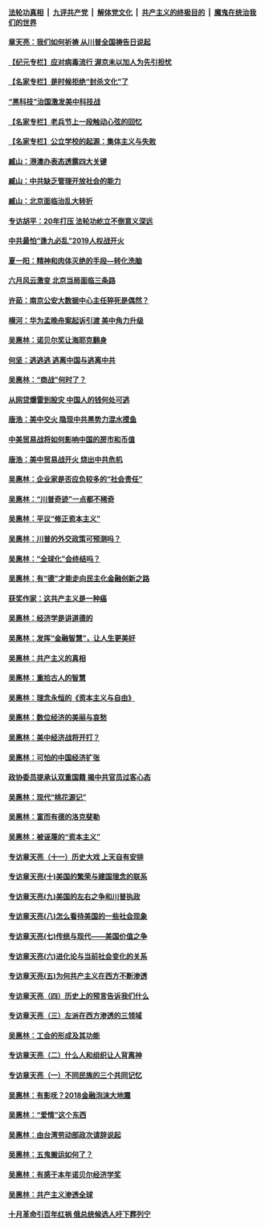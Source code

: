 ####  [法轮功真相](../../../../basic/blob/master/README.md?t=06241702) &nbsp;|&nbsp; [九评共产党](../../../../9ping.md/blob/master/README.md?t=06241702) &nbsp;|&nbsp; [解体党文化](../../../../jtdwh.md/blob/master/README.md?t=06241702)  &nbsp;|&nbsp; [共产主义的终极目的](../../../../gczydzjmd.md/blob/master/README.md?t=06241702) &nbsp;|&nbsp; [魔鬼在统治我们的世界](../../../../mgztzwmdsj.md/blob/master/README.md?t=06241702) 

#### [章天亮：我们如何祈祷 从川普全国祷告日说起](../pages/nsc423/n11944627.md?t=06241702) 

#### [【纪元专栏】应对病毒流行 渥京未以加人为先引担忧](../pages/nsc423/n11875714.md?t=06241702) 

#### [【名家专栏】是时候拒绝“封杀文化”了](../pages/nsc423/n11814093.md?t=06241702) 

#### [“黑科技”治国激发美中科技战](../pages/nsc423/n11638056.md?t=06241702) 

#### [【名家专栏】老兵节上一段触动心弦的回忆](../pages/nsc423/n11646016.md?t=06241702) 

#### [【名家专栏】公立学校的起源：集体主义与失败](../pages/nsc423/n11601833.md?t=06241702) 

#### [臧山：港澳办表态透露四大关键](../pages/nsc423/n11421628.md?t=06241702) 

#### [臧山：中共缺乏管理开放社会的能力](../pages/nsc423/n11407457.md?t=06241702) 

#### [臧山：北京面临治乱大转折](../pages/nsc423/n11406895.md?t=06241702) 

#### [专访胡平：20年打压 法轮功屹立不倒意义深远](../pages/nsc423/n11398800.md?t=06241702) 

#### [中共最怕“逢九必乱”2019人权战开火](../pages/nsc423/n11385248.md?t=06241702) 

#### [夏一阳：精神和肉体灭绝的手段—转化洗脑](../pages/nsc423/n11368250.md?t=06241702) 

#### [六月风云激变 北京当局面临三条路](../pages/nsc423/n11313668.md?t=06241702) 

#### [许茹：南京公安大数据中心主任猝死是偶然？](../pages/nsc423/n11064744.md?t=06241702) 

#### [横河：华为孟晚舟案起诉引渡 美中角力升级](../pages/nsc423/n11027230.md?t=06241702) 

#### [吴惠林：诺贝尔奖让海耶克翻身](../pages/nsc423/n10890049.md?t=06241702) 

#### [何坚：逃逃逃 逃离中国与逃离中共](../pages/nsc423/n10592891.md?t=06241702) 

#### [吴惠林：“商战”何时了？](../pages/nsc423/n10573558.md?t=06241702) 

#### [从网贷爆雷到股灾 中国人的钱何处可逃](../pages/nsc423/n10572800.md?t=06241702) 

#### [唐浩：美中交火 隐现中共黑势力混水摸鱼](../pages/nsc423/n10544040.md?t=06241702) 

#### [中美贸易战将如何影响中国的房市和币值](../pages/nsc423/n10543697.md?t=06241702) 

#### [唐浩：美中贸易战开火 烧出中共危机](../pages/nsc423/n10540126.md?t=06241702) 

#### [吴惠林：企业家是否应负较多的“社会责任”](../pages/nsc423/n10535022.md?t=06241702) 

#### [吴惠林：“川普奇迹”一点都不稀奇](../pages/nsc423/n10512808.md?t=06241702) 

#### [吴惠林：平议“修正资本主义”](../pages/nsc423/n10495724.md?t=06241702) 

#### [吴惠林：川普的外交政策可预测吗？](../pages/nsc423/n10462387.md?t=06241702) 

#### [吴惠林：“全球化”会终结吗？](../pages/nsc423/n10452838.md?t=06241702) 

#### [吴惠林：有“德”才能走向民主化金融创新之路](../pages/nsc423/n10432292.md?t=06241702) 

#### [获奖作家：这共产主义是一种癌](../pages/nsc423/n10431541.md?t=06241702) 

#### [吴惠林：经济学是讲道德的](../pages/nsc423/n10398014.md?t=06241702) 

#### [吴惠林：发挥“金融智慧”，让人生更美好](../pages/nsc423/n10375019.md?t=06241702) 

#### [吴惠林：共产主义的真相](../pages/nsc423/n10351394.md?t=06241702) 

#### [吴惠林：重拾古人的智慧](../pages/nsc423/n10337691.md?t=06241702) 

#### [吴惠林：理念永恒的《资本主义与自由》](../pages/nsc423/n10316274.md?t=06241702) 

#### [吴惠林：数位经济的美丽与哀愁](../pages/nsc423/n10292946.md?t=06241702) 

#### [吴惠林：美中经济战将开打？](../pages/nsc423/n10258825.md?t=06241702) 

#### [吴惠林：可怕的中国经济扩张](../pages/nsc423/n10219147.md?t=06241702) 

#### [政协委员提承认双重国籍 揭中共官员过客心态](../pages/nsc423/n10208809.md?t=06241702) 

#### [吴惠林：现代“桃花源记”](../pages/nsc423/n10185234.md?t=06241702) 

#### [吴惠林：富而有德的洛克斐勒](../pages/nsc423/n10142264.md?t=06241702) 

#### [吴惠林：被诬蔑的“资本主义”](../pages/nsc423/n10124816.md?t=06241702) 

#### [专访章天亮（十一）历史大戏 上天自有安排](../pages/nsc423/n10094905.md?t=06241702) 

#### [专访章天亮(十)美国的繁荣与建国理念的联系](../pages/nsc423/n10094899.md?t=06241702) 

#### [专访章天亮(九)美国的左右之争和川普执政](../pages/nsc423/n10094889.md?t=06241702) 

#### [专访章天亮(八)怎么看待美国的一些社会现象](../pages/nsc423/n10094857.md?t=06241702) 

#### [专访章天亮(七)传统与现代——美国价值之争](../pages/nsc423/n10093140.md?t=06241702) 

#### [专访章天亮(六)进化论与当前社会变化的关系](../pages/nsc423/n10092036.md?t=06241702) 

#### [专访章天亮(五)为何共产主义在西方不断渗透](../pages/nsc423/n10083620.md?t=06241702) 

#### [专访章天亮（四）历史上的预言告诉我们什么](../pages/nsc423/n10083606.md?t=06241702) 

#### [专访章天亮（三）左派在西方渗透的三领域](../pages/nsc423/n10081115.md?t=06241702) 

#### [吴惠林：工会的形成及其功能](../pages/nsc423/n10080633.md?t=06241702) 

#### [专访章天亮（二）什么人和组织让人背离神](../pages/nsc423/n10076637.md?t=06241702) 

#### [专访章天亮（一）不同民族的三个共同记忆](../pages/nsc423/n10074188.md?t=06241702) 

#### [吴惠林：有影呒？2018金融泡沫大地震](../pages/nsc423/n10040534.md?t=06241702) 

#### [吴惠林：“爱情”这个东西](../pages/nsc423/n10019423.md?t=06241702) 

#### [吴惠林：由台湾劳动部政次请辞说起](../pages/nsc423/n9979679.md?t=06241702) 

#### [吴惠林：五鬼搬运如何了？](../pages/nsc423/n9925338.md?t=06241702) 

#### [吴惠林：有感于本年诺贝尔经济学奖](../pages/nsc423/n9871883.md?t=06241702) 

#### [吴惠林：共产主义渗透全球](../pages/nsc423/n9812748.md?t=06241702) 

#### [十月革命引百年红祸 俄总统候选人吁下葬列宁](../pages/nsc423/n9810182.md?t=06241702) 

